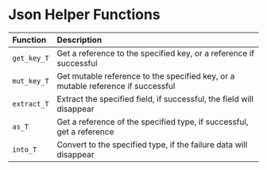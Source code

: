 # Json Helper Functions

| Function    | Description                                                                      |
|:------------|:---------------------------------------------------------------------------------|
| `get_key_T` | Get a reference to the specified key, or a reference if successful               |
| `mut_key_T` | Get mutable reference to the specified key, or a mutable reference if successful |
| `extract_T` | Extract the specified field, if successful, the field will disappear             |
| `as_T`      | Get a reference of the specified type, if successful, get a reference            |
| `into_T`    | Convert to the specified type, if the failure data will disappear                |